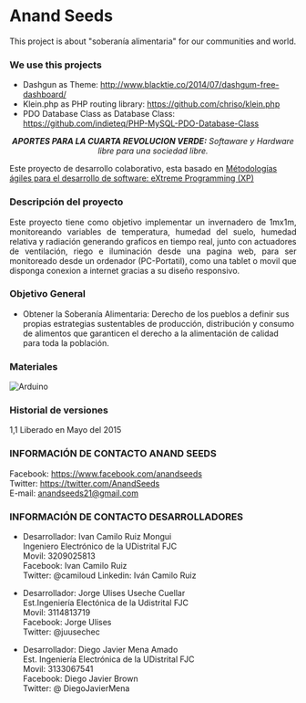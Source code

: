 # Anand Seeds
This project is about "soberanía alimentaria" for our communities and world.
### We use this projects ###
* Dashgun as Theme:
http://www.blacktie.co/2014/07/dashgum-free-dashboard/
* Klein.php as PHP routing library:
https://github.com/chriso/klein.php
* PDO Database Class as Database Class:
https://github.com/indieteq/PHP-MySQL-PDO-Database-Class

<p align="center"><em><strong>APORTES PARA LA CUARTA REVOLUCION VERDE:</strong> Softaware y Hardware libre para una sociedad libre.</em></p>

Este proyecto de desarrollo colaborativo, esta basado en [Métodologías ágiles para el desarrollo de software: eXtreme Programming (XP)](http://www.cyta.com.ar/ta0502/v5n2a1.htm)

### Descripción del proyecto ###

<p align="justify"> Este proyecto tiene como objetivo implementar un invernadero de 1mx1m, monitoreando variables de temperatura, humedad del suelo, humedad relativa y radiación generando graficos en tiempo real, junto con actuadores de ventilación, riego e iluminación desde una pagina web, para ser monitoreado desde un ordenador (PC-Portatil), como una tablet o movil que disponga conexion a internet gracias a su diseño responsivo.</p>

### Objetivo General ###

* Obtener la Soberanía Alimentaria: Derecho de los pueblos a definir sus propias estrategias sustentables de producción, distribución y consumo de alimentos que garanticen el derecho a la alimentación de calidad para toda la población.

### Materiales ###
![Arduino](http://arduino-info.wikispaces.com/file/view/Mega2560_R3_Label-small-v2%20(2).png/471429496/800x526/Mega2560_R3_Label-small-v2%20(2).png "Arduino Mega")


### Historial de versiones ###

1,1 Liberado en Mayo del 2015


### INFORMACIÓN DE CONTACTO ANAND SEEDS ###
Facebook: https://www.facebook.com/anandseeds  
Twitter: https://twitter.com/AnandSeeds  
E-mail: anandseeds21@gmail.com  


### INFORMACIÓN DE CONTACTO DESARROLLADORES ###

* Desarrollador: Ivan Camilo Ruiz Mongui  
Ingeniero Electrónico de la UDistrital FJC  
Movil: 3209025813  
Facebook: Ivan Camilo Ruiz  
Twitter: @camiloud Linkedin: Iván Camilo Ruiz  

* Desarrollador: Jorge Ulises Useche Cuellar  
Est.Ingeniería Electónica de la Udistrital FJC  
Movil: 3114813719  
Facebook: Jorge Ulises  
Twitter: @juusechec  

* Desarrollador: Diego Javier Mena Amado  
Est. Ingeniería Electrónica de la UDistrital FJC  
Movil: 3133067541  
Facebook: Diego Javier Brown  
Twitter: @ DiegoJavierMena  
